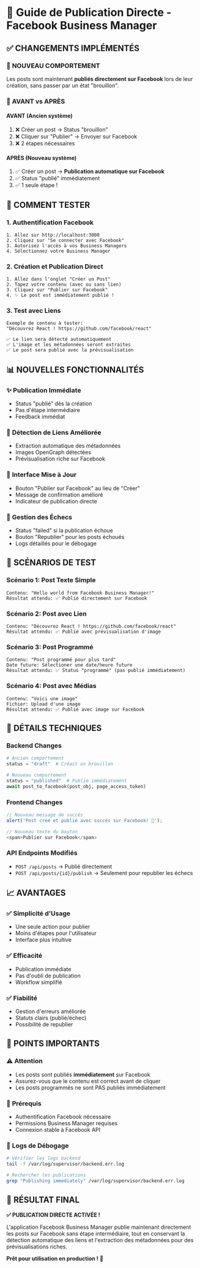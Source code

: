 # 🚀 Guide de Publication Directe - Facebook Business Manager

## ✅ CHANGEMENTS IMPLÉMENTÉS

### 🎯 **NOUVEAU COMPORTEMENT**
Les posts sont maintenant **publiés directement sur Facebook** lors de leur création, sans passer par un état "brouillon".

### 🔄 **AVANT vs APRÈS**

#### AVANT (Ancien système)
1. ❌ Créer un post → Status "brouillon"
2. ❌ Cliquer sur "Publier" → Envoyer sur Facebook
3. ❌ 2 étapes nécessaires

#### APRÈS (Nouveau système)
1. ✅ Créer un post → **Publication automatique sur Facebook**
2. ✅ Status "publié" immédiatement
3. ✅ 1 seule étape !

## 🎯 **COMMENT TESTER**

### 1. **Authentification Facebook**
```
1. Allez sur http://localhost:3000
2. Cliquez sur "Se connecter avec Facebook"
3. Autorisez l'accès à vos Business Managers
4. Sélectionnez votre Business Manager
```

### 2. **Création et Publication Direct**
```
1. Allez dans l'onglet "Créer un Post"
2. Tapez votre contenu (avec ou sans lien)
3. Cliquez sur "Publier sur Facebook"
4. ✨ Le post est immédiatement publié !
```

### 3. **Test avec Liens**
```
Exemple de contenu à tester:
"Découvrez React ! https://github.com/facebook/react"

✅ Le lien sera détecté automatiquement
✅ L'image et les métadonnées seront extraites
✅ Le post sera publié avec la prévisualisation
```

## 📊 **NOUVELLES FONCTIONNALITÉS**

### ✨ **Publication Immédiate**
- Status "publié" dès la création
- Pas d'étape intermédiaire
- Feedback immédiat

### 🔗 **Détection de Liens Améliorée**
- Extraction automatique des métadonnées
- Images OpenGraph détectées
- Prévisualisation riche sur Facebook

### 📱 **Interface Mise à Jour**
- Bouton "Publier sur Facebook" au lieu de "Créer"
- Message de confirmation amélioré
- Indicateur de publication directe

### 🔄 **Gestion des Échecs**
- Status "failed" si la publication échoue
- Bouton "Republier" pour les posts échoués
- Logs détaillés pour le débogage

## 🧪 **SCÉNARIOS DE TEST**

### Scénario 1: Post Texte Simple
```
Contenu: "Hello world from Facebook Business Manager!"
Résultat attendu: ✅ Publié directement sur Facebook
```

### Scénario 2: Post avec Lien
```
Contenu: "Découvrez React ! https://github.com/facebook/react"
Résultat attendu: ✅ Publié avec prévisualisation d'image
```

### Scénario 3: Post Programmé
```
Contenu: "Post programmé pour plus tard"
Date future: Sélectioner une date/heure future
Résultat attendu: ✅ Status "programmé" (pas publié immédiatement)
```

### Scénario 4: Post avec Médias
```
Contenu: "Voici une image"
Fichier: Upload d'une image
Résultat attendu: ✅ Publié avec image sur Facebook
```

## 🔧 **DÉTAILS TECHNIQUES**

### Backend Changes
```python
# Ancien comportement
status = "draft"  # Créait un brouillon

# Nouveau comportement  
status = "published"  # Publie immédiatement
await post_to_facebook(post_obj, page_access_token)
```

### Frontend Changes
```javascript
// Nouveau message de succès
alert('Post créé et publié avec succès sur Facebook! 🎉');

// Nouveau texte du bouton
<span>Publier sur Facebook</span>
```

### API Endpoints Modifiés
- `POST /api/posts` → Publié directement
- `POST /api/posts/{id}/publish` → Seulement pour republier les échecs

## 📈 **AVANTAGES**

### ✅ **Simplicité d'Usage**
- Une seule action pour publier
- Moins d'étapes pour l'utilisateur
- Interface plus intuitive

### ✅ **Efficacité**
- Publication immédiate
- Pas d'oubli de publication
- Workflow simplifié

### ✅ **Fiabilité**
- Gestion d'erreurs améliorée
- Statuts clairs (publié/échec)
- Possibilité de republier

## 🚨 **POINTS IMPORTANTS**

### ⚠️ **Attention**
- Les posts sont publiés **immédiatement** sur Facebook
- Assurez-vous que le contenu est correct avant de cliquer
- Les posts programmés ne sont PAS publiés immédiatement

### 🔐 **Prérequis**
- Authentification Facebook nécessaire
- Permissions Business Manager requises
- Connexion stable à Facebook API

### 📝 **Logs de Débogage**
```bash
# Vérifier les logs backend
tail -f /var/log/supervisor/backend.err.log

# Rechercher les publications
grep "Publishing immediately" /var/log/supervisor/backend.err.log
```

## 🎉 **RÉSULTAT FINAL**

**✅ PUBLICATION DIRECTE ACTIVÉE !**

L'application Facebook Business Manager publie maintenant directement les posts sur Facebook sans étape intermédiaire, tout en conservant la détection automatique des liens et l'extraction des métadonnées pour des prévisualisations riches.

**Prêt pour utilisation en production !** 🚀